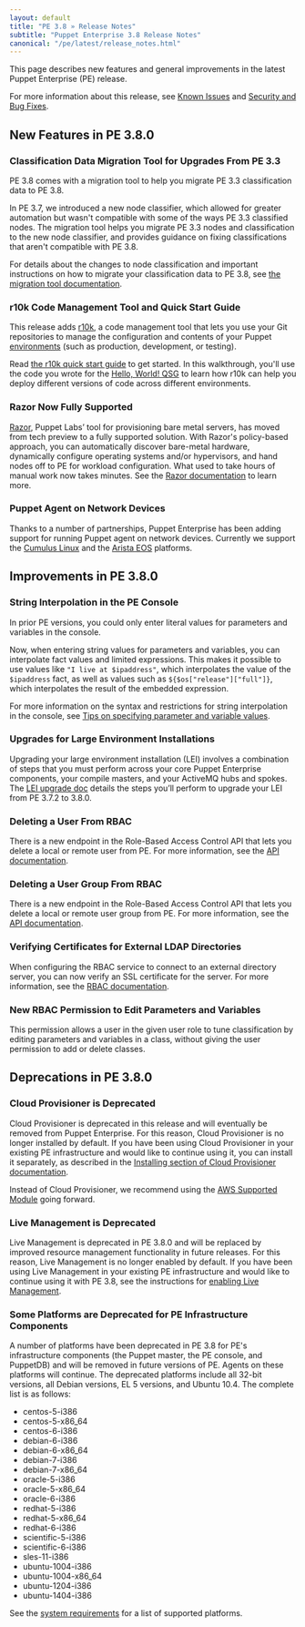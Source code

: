 ```yaml
---
layout: default
title: "PE 3.8 » Release Notes"
subtitle: "Puppet Enterprise 3.8 Release Notes"
canonical: "/pe/latest/release_notes.html"
---
```


[environments]: /puppet/3.8/reference/environments.html

This page describes new features and general improvements in the latest Puppet Enterprise (PE) release.

For more information about this release, see [Known Issues](./release_notes_known_issues.html) and [Security and Bug Fixes](./release_notes_security.html).

## New Features in PE 3.8.0

### Classification Data Migration Tool for Upgrades From PE 3.3

PE 3.8 comes with a migration tool to help you migrate PE 3.3 classification data to PE 3.8.

In PE 3.7, we introduced a new node classifier, which allowed for greater automation but wasn't compatible with some of the ways PE 3.3 classified nodes. The migration tool helps you migrate PE 3.3 nodes and classification to the new node classifier, and provides guidance on fixing classifications that aren't compatible with PE 3.8.

For details about the changes to node classification and important instructions on how to migrate your classification data to PE 3.8, see [the migration tool documentation](./install_upgrade_migration_tool.html).

### r10k Code Management Tool and Quick Start Guide

This release adds [r10k](./r10k.html), a code management tool that lets you use your Git repositories to manage the configuration and contents of your Puppet [environments][] (such as production, development, or testing).

Read [the r10k quick start guide](./quick_start_r10k.html) to get started. In this walkthrough, you'll use the code you wrote for the [Hello, World! QSG](./quick_start_helloworld.html) to learn how r10k can help you deploy different versions of code across different environments.

### Razor Now Fully Supported

[razor]: ./razor_intro.html

[Razor][], Puppet Labs’ tool for provisioning bare metal servers, has moved from tech preview to a fully supported solution. With Razor's policy-based approach, you can automatically discover bare-metal hardware, dynamically configure operating systems and/or hypervisors, and hand nodes off to PE for workload configuration. What used to take hours of manual work now takes minutes. See the [Razor documentation][razor] to learn more.

### Puppet Agent on Network Devices

Thanks to a number of partnerships, Puppet Enterprise has been adding support for running Puppet agent on network devices. Currently we support the [Cumulus Linux](./install_cumulus.html) and the [Arista EOS](./install_eos.html) platforms.

## Improvements in PE 3.8.0

### String Interpolation in the PE Console

In prior PE versions, you could only enter literal values for parameters and variables in the console.

Now, when entering string values for parameters and variables, you can interpolate fact values and limited expressions. This makes it possible to use values like `"I live at $ipaddress"`, which interpolates the value of the `$ipaddress` fact, as well as values such as `${$os["release"]["full"]}`, which interpolates the result of the embedded expression.

For more information on the syntax and restrictions for string interpolation in the console, see [Tips on specifying parameter and variable values](./console_classes_groups.html#setting-class-parameters).

### Upgrades for Large Environment Installations

Upgrading your large environment installation (LEI) involves a combination of steps that you must perform across your core Puppet Enterprise components, your compile masters, and your ActiveMQ hubs and spokes. The [LEI upgrade doc](./install_lei_upgrade.html) details the steps you’ll perform to upgrade your LEI from PE 3.7.2 to 3.8.0.

### Deleting a User From RBAC

There is a new endpoint in the Role-Based Access Control API that lets you delete a local or remote user from PE. For more information, see the [API documentation](./rbac_users.html#delete-userssid).

### Deleting a User Group From RBAC

There is a new endpoint in the Role-Based Access Control API that lets you delete a local or remote user group from PE. For more information, see the [API documentation](./rbac_usergroups.html#delete-groupssid).

### Verifying Certificates for External LDAP Directories

When configuring the RBAC service to connect to an external directory server, you can now verify an SSL certificate for the server. For more information, see the [RBAC documentation](./rbac_ldap.html#verify-directory-server-certificates).

### New RBAC Permission to Edit Parameters and Variables

This permission allows a user in the given user role to tune classification by editing parameters and variables in a class, without giving the user permission to add or delete classes.

## Deprecations in PE 3.8.0

### Cloud Provisioner is Deprecated

Cloud Provisioner is deprecated in this release and will eventually be removed from Puppet Enterprise. For this reason, Cloud Provisioner is no longer installed by default. If you have been using Cloud Provisioner in your existing PE infrastructure and would like to continue using it, you can install it separately, as described in the [Installing section of Cloud Provisioner documentation](./cloudprovisioner_configuring.html#installing).

Instead of Cloud Provisioner, we recommend using the [AWS Supported Module](https://forge.puppetlabs.com/puppetlabs/aws) going forward.

### Live Management is Deprecated

Live Management is deprecated in PE 3.8.0 and will be replaced by improved resource management functionality in future releases. For this reason, Live Management is no longer enabled by default. If you have been using Live Management in your existing PE infrastructure and would like to continue using it with PE 3.8, see the instructions for [enabling Live Management](./console_navigating_live_mgmt.html#disablingenabling-live-management).

### Some Platforms are Deprecated for PE Infrastructure Components

A number of platforms have been deprecated in PE 3.8 for PE's infrastructure components (the Puppet master, the PE console, and PuppetDB) and will be removed in future versions of PE. Agents on these platforms will continue. The deprecated platforms include all 32-bit versions, all Debian versions, EL 5 versions, and Ubuntu 10.4. The complete list is as follows:

*	centos-5-i386
*   centos-5-x86_64
* 	centos-6-i386
* 	debian-6-i386
* 	debian-6-x86_64
* 	debian-7-i386
* 	debian-7-x86_64
* 	oracle-5-i386
* 	oracle-5-x86_64
*  	oracle-6-i386
*  	redhat-5-i386
*  	redhat-5-x86_64
*  	redhat-6-i386
*  	scientific-5-i386
*  	scientific-6-i386
*  	sles-11-i386
*  	ubuntu-1004-i386
*  	ubuntu-1004-x86_64
*  	ubuntu-1204-i386
*  	ubuntu-1404-i386


See the [system requirements](./install_system_requirements.html) for a list of supported platforms.
